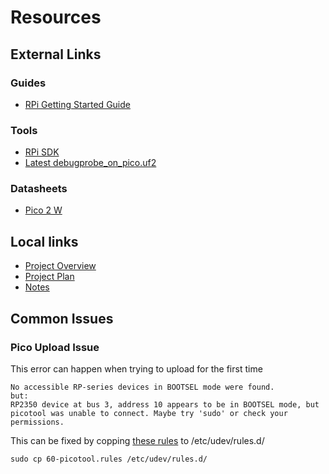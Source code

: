 # Resources

<!-- ## Glossary -->

## External Links
### Guides
- [RPi Getting Started Guide](https://datasheets.raspberrypi.com/pico/getting-started-with-pico.pdf)

### Tools
- [RPi SDK](https://www.raspberrypi.com/documentation/microcontrollers/c_sdk.html#content)
- [Latest debugprobe_on_pico.uf2](https://github.com/raspberrypi/debugprobe/releases/latest)

### Datasheets
- [Pico 2 W](https://datasheets.raspberrypi.com/picow/pico-2-w-datasheet.pdf)


## Local links
- [Project Overview](../README.md)
- [Project Plan](./Project_Plan.md)
- [Notes](./Notes-0.md)


<!-- ## Useful Commands/Shortcuts
## Pinouts/Diagrams
-->
## Common Issues 

### Pico Upload Issue
This error can happen when trying to upload for the first time
``` 
No accessible RP-series devices in BOOTSEL mode were found.
but:
RP2350 device at bus 3, address 10 appears to be in BOOTSEL mode, but picotool was unable to connect. Maybe try 'sudo' or check your permissions.
```
This can be fixed by copping [these rules](https://github.com/raspberrypi/picotool/blob/master/udev/60-picotool.rules) to /etc/udev/rules.d/ 

`sudo cp 60-picotool.rules /etc/udev/rules.d/`
